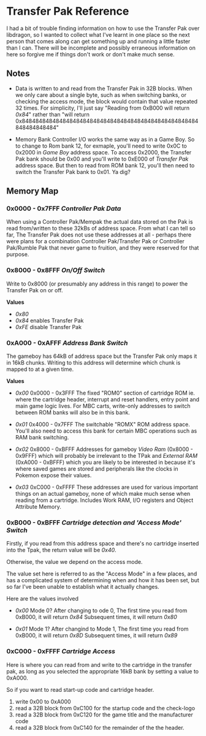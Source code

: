 # Transfer Pak Reference

I had a bit of trouble finding information on how to use the Transfer Pak over libdragon, so I wanted to collect what I've learnt in one place so the next person that comes along can get something up and running a little faster than I can.  There will be incomplete and possibly erraneous information on here so forgive me if things don't work or don't make much sense.

## Notes
* Data is written to and read from the Transfer Pak in 32B blocks.  When we only care about a single byte, such as when switching banks, or checking the access mode, the block would contain that value repeated 32 times.  For simplicity, I'll just say "Reading from 0xB000 will return *0x84*" rather than "will return 0x8484848484848484848484848484848484848484848484848484848484848484"

* Memory Bank Controller I/O works the same way as in a Game Boy.  So to change to Rom bank 12, for exmaple, you'll need to write 0x0C to 0x2000 in *Game Boy* address space. To access 0x2000, the Transfer Pak bank should be 0x00 and you'll write to 0xE000 of *Transfer Pak* address space.  But then to read from ROM bank 12, you'll then need to switch the Transfer Pak bank to 0x01.  Ya dig?

## Memory Map

### 0x0000 - 0x7FFF *Controller Pak Data*

When using a Controller Pak/Mempak the actual data stored on the Pak is read from/written to these 32kBs of address space. From what I can tell so far, The Transfer Pak does not use these addresses at all - perhaps there were plans for a combination Controller Pak/Transfer Pak or Controller Pak/Rumble Pak that never game to fruition, and they were reserved for that purpose.

### 0x8000 - 0x8FFF *On/Off Switch*

Write to 0x8000 (or presumably any address in this range) to power the Transfer Pak on or off.

**Values**
* *0x80*
* *0x84* enables Transfer Pak
* *0xFE* disable Transfer Pak

### 0xA000 - 0xAFFF *Address Bank Switch*

The gameboy has 64kB of address space but the Transfer Pak only maps it in 16kB chunks. Writing to this address will determine which chunk is mapped to at a given time.

**Values**
* *0x00* 0x0000 - 0x3FFF The fixed "ROM0" section of cartridge ROM ie. where the cartridge header, interrupt and reset handlers, entry point and main game logic lives.  For MBC carts, write-only addresses to switch between ROM banks will also be in this bank.

* *0x01* 0x4000 - 0x7FFF The switchable "ROMX" ROM address space.  You'll also need to access this bank for certain MBC operations such as RAM bank switching.

* *0x02* 0x8000 - 0xBFFF Addresses for gameboy *Video Ram* (0x8000 - 0x9FFF) which will probably be irrelevant to the TPak and *External RAM* (0xA000 - 0xBFFF) which you are likely to be interested in because it's where saved games are stored and peripherals like the clocks in Pokemon expose their values.

* *0x03* 0xC000 - 0xFFFF These addresses are used for various important things on an actual gameboy, none of which make much sense when reading from a cartridge.  Includes Work RAM, I/O registers and Object Attribute Memory.

### 0xB000 - 0xBFFF *Cartridge detection and 'Access Mode' Switch*

Firstly, if you read from this address space and there's no cartridge inserted into the Tpak, the return value will be *0x40*.

Otherwise, the value we depend on the access mode.

The value set here is referred to as the "Access Mode" in a few places, and has a complicated system of determining when and how it has been set, but so far I've been unable to establish what it actually changes.

Here are the values involved

* *0x00* Mode 0?
After changing to ode 0, The first time you read from 0xB000, it will return *0x84*
Subsequent times, it will return *0x80*

* *0x01* Mode 1? 
After changind to Mode 1, The first time you read from 0xB000, it will return *0x8D*
Subsequent times, it will return *0x89*

### 0xC000 - 0xFFFF *Cartridge Access*

Here is where you can read from and write to the cartridge in the transfer pak, as long as you selected the appropriate 16kB bank by setting a value to 0xA000.

So if you want to read start-up code and cartridge header.

1) write 0x00 to 0xA000
2) read a 32B block from 0xC100 for the startup code and the check-logo
3) read a 32B block from 0xC120 for the game title and the manufacturer code
4) read a 32B block from 0xC140 for the remainder of the the header.









